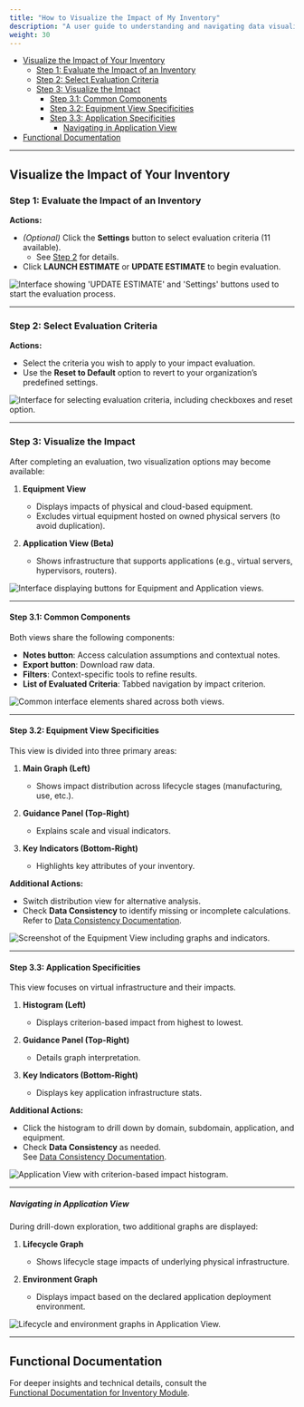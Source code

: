 ```yaml
---
title: "How to Visualize the Impact of My Inventory"
description: "A user guide to understanding and navigating data visualization in G4IT."
weight: 30
---
```


<!-- TOC -->
  * [Visualize the Impact of Your Inventory](#visualize-the-impact-of-your-inventory)
    * [Step 1: Evaluate the Impact of an Inventory](#step-1-evaluate-the-impact-of-an-inventory)
    * [Step 2: Select Evaluation Criteria](#step-2-select-evaluation-criteria)
    * [Step 3: Visualize the Impact](#step-3-visualize-the-impact)
      * [Step 3.1: Common Components](#step-31-common-components)
      * [Step 3.2: Equipment View Specificities](#step-32-equipment-view-specificities)
      * [Step 3.3: Application Specificities](#step-33-application-specificities)
        * [Navigating in Application View](#navigating-in-application-view)
  * [Functional Documentation](#functional-documentation)
<!-- TOC -->

---

## Visualize the Impact of Your Inventory

### Step 1: Evaluate the Impact of an Inventory

**Actions:**

- *(Optional)* Click the **Settings** button to select evaluation criteria (11 available).
    - See [Step 2](#step-2-select-evaluation-criteria) for details.
- Click **LAUNCH ESTIMATE** or **UPDATE ESTIMATE** to begin evaluation.

![Interface showing 'UPDATE ESTIMATE' and 'Settings' buttons used to start the evaluation process.](../images/Evaluate_the_impact.png)

---

### Step 2: Select Evaluation Criteria

**Actions:**

- Select the criteria you wish to apply to your impact evaluation.
- Use the **Reset to Default** option to revert to your organization’s predefined settings.

![Interface for selecting evaluation criteria, including checkboxes and reset option.](../images/Choose_criteria.png)

---

### Step 3: Visualize the Impact

After completing an evaluation, two visualization options may become available:

1. **Equipment View**
    - Displays impacts of physical and cloud-based equipment.
    - Excludes virtual equipment hosted on owned physical servers (to avoid duplication).

2. **Application View (Beta)**
    - Shows infrastructure that supports applications (e.g., virtual servers, hypervisors, routers).

![Interface displaying buttons for Equipment and Application views.](../images/Equipment_and_Application_button.png)

---

#### Step 3.1: Common Components

Both views share the following components:

- **Notes button**: Access calculation assumptions and contextual notes.
- **Export button**: Download raw data.
- **Filters**: Context-specific tools to refine results.
- **List of Evaluated Criteria**: Tabbed navigation by impact criterion.

![Common interface elements shared across both views.](../images/Common_components.png)

---

#### Step 3.2: Equipment View Specificities

This view is divided into three primary areas:

1. **Main Graph (Left)**
    - Shows impact distribution across lifecycle stages (manufacturing, use, etc.).

2. **Guidance Panel (Top-Right)**
    - Explains scale and visual indicators.

3. **Key Indicators (Bottom-Right)**
    - Highlights key attributes of your inventory.

**Additional Actions:**

- Switch distribution view for alternative analysis.
- Check **Data Consistency** to identify missing or incomplete calculations.  
  Refer to [Data Consistency Documentation](../../../../2-functional-documentation/global_concepts/uc1_dataconsistency.md).

![Screenshot of the Equipment View including graphs and indicators.](../images/Equipment_View_Specificities.png)

---

#### Step 3.3: Application Specificities

This view focuses on virtual infrastructure and their impacts.

1. **Histogram (Left)**
    - Displays criterion-based impact from highest to lowest.

2. **Guidance Panel (Top-Right)**
    - Details graph interpretation.

3. **Key Indicators (Bottom-Right)**
    - Displays key application infrastructure stats.

**Additional Actions:**

- Click the histogram to drill down by domain, subdomain, application, and equipment.
- Check **Data Consistency** as needed.  
  See [Data Consistency Documentation](../../../../2-functional-documentation/global_concepts/uc1_dataconsistency.md).

![Application View with criterion-based impact histogram.](../images/Application_View_Specificities.png)

---

##### Navigating in Application View

During drill-down exploration, two additional graphs are displayed:

1. **Lifecycle Graph**
    - Shows lifecycle stage impacts of underlying physical infrastructure.

2. **Environment Graph**
    - Displays impact based on the declared application deployment environment.

![Lifecycle and environment graphs in Application View.](../images/Navigating_in_Application_View.png)

---

## Functional Documentation

For deeper insights and technical details, consult the  
[Functional Documentation for Inventory Module](../../../../2-functional-documentation/use_cases/uc_digital_services/_index.md).
